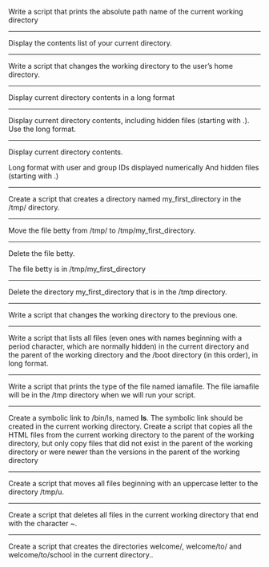 Write a script that prints the absolute path name of the current working directory
*****************************************************
Display the contents list of your current directory.
*************************************************
Write a script that changes the working directory to the user’s home directory.
*************************************
Display current directory contents in a long format
*****************************************
Display current directory contents, including hidden files (starting with .). Use the long format.
*********************************************
Display current directory contents.

Long format
with user and group IDs displayed numerically
And hidden files (starting with .)
************************************
Create a script that creates a directory named my_first_directory in the /tmp/ directory.
**********************************************
Move the file betty from /tmp/ to /tmp/my_first_directory.
*******************************************
Delete the file betty.

The file betty is in /tmp/my_first_directory
************************************
Delete the directory my_first_directory that is in the /tmp directory.
******************************************
Write a script that changes the working directory to the previous one.
************************************
Write a script that lists all files (even ones with names beginning with a period character, which are normally hidden) in the current directory and the parent of the working directory and the /boot directory (in this order), in long format.
************************************
Write a script that prints the type of the file named iamafile. The file iamafile will be in the /tmp directory when we will run your script.
****************************************
Create a symbolic link to /bin/ls, named __ls__. The symbolic link should be created in the current working directory.
Create a script that copies all the HTML files from the current working directory to the parent of the working directory, but only copy files that did not exist in the parent of the working directory or were newer than the versions in the parent of the working directory
************************************
Create a script that moves all files beginning with an uppercase letter to the directory /tmp/u.
********************************************
Create a script that deletes all files in the current working directory that end with the character ~.
********************************************
Create a script that creates the directories welcome/, welcome/to/ and welcome/to/school in the current directory..
